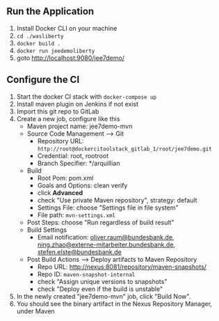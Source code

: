 ## Run the Application

1. Install Docker CLI on your machine
1. `cd ./wasliberty`
1. `docker build .`
1. `docker run jeedemoliberty`
1. goto [http://localhost:9080/jee7demo/](http://localhost:9080/jee7demo/)


## Configure the CI

1. Start the docker CI stack with `docker-compose up`
1. Install maven plugin on Jenkins if not exist
1. Import this git repo to GitLab
1. Create a new job, configure like this
    - Maven project name: jee7demo-mvn
    - Source Code Management --> Git 
        - Repository URL: `http://root@dockercitoolstack_gitlab_1/root/jee7demo.git` 
        - Credential: root, rootroot
        - Branch Specifier: */arquillian
    - Build
        - Root Pom: pom.xml
        - Goals and Options: clean verify
        - click **Advanced**
        - check "Use private Maven repository", strategy: default
        - Settings File: choose "Settings file in file system"
        - File path: `mvn-settings.xml`
    - Post Steps: choose "Run regardless of build result"
    - Build Settings
        - Email notification: oliver.raum@bundesbank.de, 
        ning.zhao@externe-mitarbeiter.bundesbank.de, 
        stefen.elste@bundesbank.de
    - Post Build Actions --> Deploy artifacts to Maven Repository
        - Repo URL: [http://nexus:8081/repository/maven-snapshots/](http://nexus:8081/repository/maven-snapshots/)
        - Repo ID: `maven-snapshot-internal`
        - check "Assign unique versions to snapshots"
        - check "Deploy even if the build is unstable"
1. In the newly created "jee7demo-mvn" job, click "Build Now".
1. You should see the binary artifact in the Nexus Repository Manager, under Maven
        
    